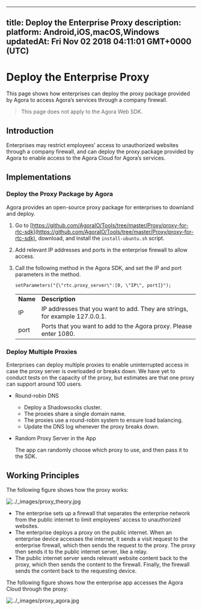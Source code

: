 
---
title: Deploy the Enterprise Proxy
description: 
platform: Android,iOS,macOS,Windows
updatedAt: Fri Nov 02 2018 04:11:01 GMT+0000 (UTC)
---
# Deploy the Enterprise Proxy
This page shows how enterprises can deploy the proxy package provided by Agora to access Agora’s services through a company firewall.

> This page does not apply to the Agora Web SDK.

## Introduction

Enterprises may restrict employees’ access to unauthorized websites through a company firewall, and can deploy the proxy package provided by Agora to enable access to the Agora Cloud for Agora’s services.

## Implementations

### Deploy the Proxy Package by Agora

Agora provides an open-source proxy package for enterprises to downland and deploy.

1. Go to [https://github.com/AgoraIO/Tools/tree/master/Proxy/proxy-for-rtc-sdk](https://github.com/AgoraIO/Tools/tree/master/Proxy/proxy-for-rtc-sdk), download, and install the `install-ubuntu.sh` script.

2. Add relevant IP addresses and ports in the enterprise firewall to allow access.

3. Call the following method in the Agora SDK, and set the IP and port parameters in the method.

   ```
   setParameters("{\"rtc.proxy_server\":[0, \"IP\", port]}");
   ```

   <table>
   <colgroup>
   <col/>
   <col/>
   </colgroup>
   <tbody>
   <tr><td><strong>Name</strong></td>
   <td><strong>Description</strong></td>
   </tr>
   <tr><td>IP</td>
   <td>IP addresses that you want to add. They are strings, for example 127.0.0.1.</td>
   </tr>
   <tr><td>port</td>
   <td>Ports that you want to add to the Agora proxy. Please enter 1080.</td>
   </tr>
   </tbody>
   </table>

### Deploy Multiple Proxies

Enterprises can deploy multiple proxies to enable uninterrupted access in case the proxy server is overloaded or breaks down. We have yet to conduct tests on the capacity of the proxy, but estimates are that one proxy can support around 100 users.

- Round-robin DNS

	- Deploy a Shadowsocks cluster.
	- The proxies share a single domain name.
	- The proxies use a round-robin system to ensure load balancing.
	- Update the DNS log whenever the proxy breaks down.

- Random Proxy Server in the App

	The app can randomly choose which proxy to use, and then pass it to the SDK.

## Working Principles

The following figure shows how the proxy works:

<img alt="../_images/proxy_theory.jpg" src="https://web-cdn.agora.io/docs-files/en/proxy_theory.jpg" />

- The enterprise sets up a firewall that separates the enterprise network from the public internet to limit employees’ access to unauthorized websites.
- The enterprise deploys a proxy on the public internet. When an enterprise device accesses the internet, it sends a visit request to the enterprise firewall, which then sends the request to the proxy. The proxy then sends it to the public internet server, like a relay.
- The public internet server sends relevant website content back to the proxy, which then sends the content to the firewall. Finally, the firewall sends the content back to the requesting device.

The following figure shows how the enterprise app accesses the Agora Cloud through the proxy:

<img alt="../_images/proxy_agora.jpg" src="https://web-cdn.agora.io/docs-files/en/proxy_agora.jpg" />
